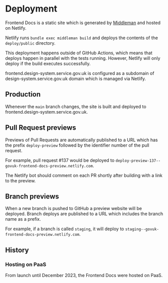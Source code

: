 # Deployment

Frontend Docs is a static site which is generated by
[Middleman](https://middlemanapp.com/) and hosted on Netlify.

Netlify runs `bundle exec middleman build` and deploys the contents of the
`deploy/public` directory.

This deployment happens outside of GitHub Actions, which means that deploys
happen in parallel with the tests running. However, Netlify will only deploy if
the build executes successfully.

frontend.design-system.service.gov.uk is configured as a subdomain of
design-system.service.gov.uk domain which is managed via Netlify.

## Production

Whenever the `main` branch changes, the site is built and deployed to
frontend.design-system.service.gov.uk.

## Pull Request previews

Previews of Pull Requests are automatically published to a URL which has the
prefix `deploy-preview` followed by the identifier number of the pull request.

For example, pull request #137 would be deployed to
`deploy-preview-137--govuk-frontend-docs-preview.netlify.com`.

The Netlify bot should comment on each PR shortly after building with a link to
the preview.

## Branch previews

When a new branch is pushed to GitHub a preview website will be deployed. Branch
deploys are published to a URL which includes the branch name as a prefix.

For example, if a branch is called `staging`, it will deploy to
`staging--govuk-frontend-docs-preview.netlify.com`.

## History

### Hosting on PaaS

From launch until December 2023, the Frontend Docs were hosted on PaaS.
